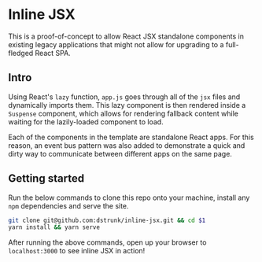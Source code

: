 # Inline JSX

This is a proof-of-concept to allow React JSX standalone components in existing
legacy applications that might not allow for upgrading to a full-fledged React
SPA.

## Intro

Using React's `lazy` function, `app.js` goes through all of the `jsx` files and
dynamically imports them. This lazy component is then rendered inside a
`Suspense` component, which allows for rendering fallback content while waiting
for the lazily-loaded component to load.

Each of the components in the template are standalone React apps. For this
reason, an event bus pattern was also added to demonstrate a quick and dirty way
to communicate between different apps on the same page.

## Getting started

Run the below commands to clone this repo onto your machine, install any `npm`
dependencies and serve the site.

```sh
git clone git@github.com:dstrunk/inline-jsx.git && cd $1
yarn install && yarn serve
```

After running the above commands, open up your browser to `localhost:3000` to
see inline JSX in action!
